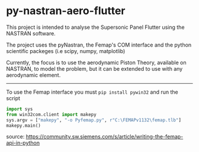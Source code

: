 # py-nastran-aero-flutter

This project is intended to analyse the Supersonic Panel Flutter using the NASTRAN software.

The project uses the pyNastran, the Femap's COM interface and the python scientific packeges (i.e scipy, numpy, matplotlib)

Currently, the focus is to use the aerodynamic Piston Theory, available on NASTRAN, to model the problem,
but it can be extended to use with any aerodynamic element.

***

To use the Femap interface you must `pip install pywin32` and run the script
```python
import sys
from win32com.client import makepy
sys.argv = ["makepy", "-o Pyfemap.py", r"C:\FEMAPv1132\femap.tlb"]
makepy.main()
```
source: https://community.sw.siemens.com/s/article/writing-the-femap-api-in-python
